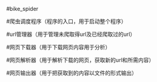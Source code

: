#bike_spider

#爬虫调度程序（程序的入口，用于启动整个程序）

#url管理器（用于管理未爬取得url及已经爬取过的url）

#网页下载器（用于下载网页内容用于分析）

#网页解析器（用于解析下载的网页，获取新的url和所需内容）

#网页输出器（用于把获取到的内容以文件的形式输出）
